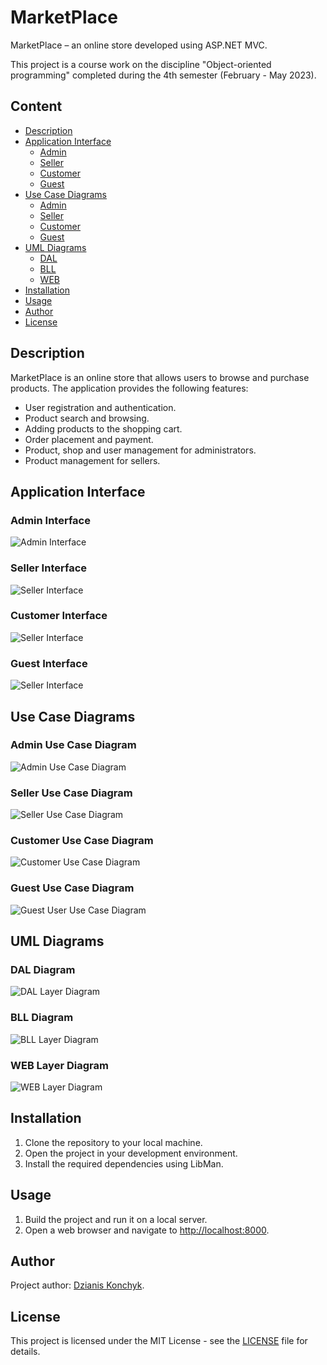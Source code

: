 # MarketPlace

MarketPlace – an online store developed using ASP.NET MVC. 

This project is a course work on the discipline "Object-oriented programming" completed during the 4th semester (February - May 2023).



## Content

- [Description](#description)
- [Application Interface](#application-interface)
  - [Admin](#admin-interface)
  - [Seller](#seller-interface)
  - [Customer](#customer-interface)
  - [Guest](#guest-interface)
- [Use Case Diagrams](#use-case-diagrams)
  - [Admin](#admin-use-case-diagram)
  - [Seller](#seller-use-case-diagram)
  - [Customer](#customer-use-case-diagram)
  - [Guest](#guest-use-case-diagram)
- [UML Diagrams](#uml-diagrams)
  - [DAL](#dal-diagram)
  - [BLL](#bll-diagram)
  - [WEB](#web-layer-diagram)
- [Installation](#installation)
- [Usage](#usage)
- [Author](#author)
- [License](#license)



## Description

MarketPlace is an online store that allows users to browse and purchase products. The application provides the following features:
- User registration and authentication.
- Product search and browsing.
- Adding products to the shopping cart.
- Order placement and payment.
- Product, shop and user management for administrators.
- Product management for sellers.



## Application Interface

### Admin Interface
![Admin Interface](media/Demo/admin_demo.gif)

### Seller Interface
![Seller Interface](media/Demo/seller_demo.gif)

### Customer Interface
![Seller Interface](media/Demo/customer_demo.gif)

### Guest Interface
![Seller Interface](media/Demo/guest_demo.gif)



## Use Case Diagrams

### Admin Use Case Diagram
![Admin Use Case Diagram](media/UseCase/admin.png)

### Seller Use Case Diagram
![Seller Use Case Diagram](media/UseCase/Seller.png)

### Customer Use Case Diagram
![Customer Use Case Diagram](media/UseCase/Customer.png)

### Guest Use Case Diagram
![Guest User Use Case Diagram](media/UseCase/Guest.png)



## UML Diagrams

### DAL Diagram
![DAL Layer Diagram](media/UML/DAL.png)

### BLL Diagram
![BLL Layer Diagram](media/UML/BLL.png)

### WEB Layer Diagram
![WEB Layer Diagram](media/UML/WEB.png)



## Installation

1. Clone the repository to your local machine.
2. Open the project in your development environment.
3. Install the required dependencies using LibMan.



## Usage

1. Build the project and run it on a local server.
2. Open a web browser and navigate to [http://localhost:8000](http://localhost:8000).



## Author

Project author: [Dzianis Konchyk](https://github.com/denis-pptx).



## License

This project is licensed under the MIT License - see the [LICENSE](LICENSE) file for details.